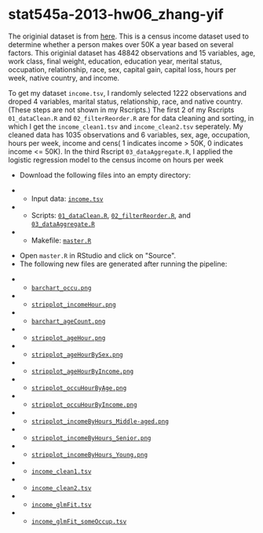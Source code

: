 stat545a-2013-hw06_zhang-yif
============================
The originial dataset is from [here](http://archive.ics.uci.edu/ml/machine-learning-databases/adult/adult.data). This is a census income dataset used to determine whether a person makes over 50K a year based on several factors.
This originial dataset has 48842 observations and 15 variables, age, work class, final weight, education, education year, merital status, occupation, relationship, race, sex, capital gain, capital loss, hours per week, native country, and income.

To get my dataset `income.tsv`, I randomly selected 1222 observations and droped 4 variables, marital status, relationship, race, and native country. (These steps are not shown in my Rscripts.)
The first 2 of my Rscripts `01_dataClean.R` and `02_filterReorder.R` are for data cleaning and sorting, in which I get the `income_clean1.tsv` and
`income_clean2.tsv` seperately. My cleaned data has 1035 observations and 6 variables, sex, age, occupation, hours per week, income and cens(
1 indicates income > 50K, 0 indicates income <= 50K). In the third Rscript `03_dataAggregate.R`, I applied the logistic regression model to the 
census income on hours per week
   * Download the following files into an empty directory:
-    - Input data: [`income.tsv`](https://github.com/dora7870/stat545a-2013-hw06_zhang-yif/blob/master/data/income.tsv) 
-    - Scripts: [`01_dataClean.R`](https://github.com/dora7870/stat545a-2013-hw06_zhang-yif/blob/master/Rscripts/01_dataClean.R), [`02_filterReorder.R`](https://github.com/dora7870/stat545a-2013-hw06_zhang-yif/blob/master/Rscripts/02_filterReorder.R), and [`03_dataAggregate.R`](https://github.com/dora7870/stat545a-2013-hw06_zhang-yif/blob/master/Rscripts/03_dataAggregate.R) 
-    - Makefile: [`master.R`](https://github.com/dora7870/stat545a-2013-hw06_zhang-yif/blob/master/Rscripts/master.R)
   * Open `master.R` in RStudio and click on "Source".
   * The following new files are generated after running the pipeline:
-    - [`barchart_occu.png`](https://github.com/dora7870/stat545a-2013-hw06_zhang-yif/blob/master/graphs/barchart_occu.png)
-    - [`stripplot_incomeHour.png`](https://github.com/dora7870/stat545a-2013-hw06_zhang-yif/blob/master/graphs/stripplot_incomeHour.png)
-    - [`barchart_ageCount.png`](https://github.com/dora7870/stat545a-2013-hw06_zhang-yif/blob/master/graphs/barchart_ageCount.png)
-    - [`stripplot_ageHour.png`](https://github.com/dora7870/stat545a-2013-hw06_zhang-yif/blob/master/graphs/stripplot_ageHour.png)
-    - [`stripplot_ageHourBySex.png`](https://github.com/dora7870/stat545a-2013-hw06_zhang-yif/blob/master/graphs/stripplot_ageHourBySex.png)
-    - [`stripplot_ageHourByIncome.png`](https://github.com/dora7870/stat545a-2013-hw06_zhang-yif/blob/master/graphs/stripplot_ageHourByIncome.png)
-    - [`stripplot_occuHourByAge.png`](https://github.com/dora7870/stat545a-2013-hw06_zhang-yif/blob/master/graphs/stripplot_occuHourByAge.png)
-    - [`stripplot_occuHourByIncome.png`](https://github.com/dora7870/stat545a-2013-hw06_zhang-yif/blob/master/graphs/stripplot_occuHourByIncome.png)
-    - [`stripplot_incomeByHours_Middle-aged.png`](https://github.com/dora7870/stat545a-2013-hw06_zhang-yif/blob/master/graphs/stripplot_incomeByHours_Middle-aged.png)
-    - [`stripplot_incomeByHours_Senior.png`](https://github.com/dora7870/stat545a-2013-hw06_zhang-yif/blob/master/graphs/stripplot_incomeByHours_Senior.png)
-    - [`stripplot_incomeByHours_Young.png`](https://github.com/dora7870/stat545a-2013-hw06_zhang-yif/blob/master/graphs/stripplot_incomeByHours_Young.png)
-    - [`income_clean1.tsv`](https://github.com/dora7870/stat545a-2013-hw06_zhang-yif/blob/master/data/income_clean1.tsv)
-    - [`income_clean2.tsv`](https://github.com/dora7870/stat545a-2013-hw06_zhang-yif/blob/master/data/income_clean2.tsv)
-    - [`income_glmFit.tsv`](https://github.com/dora7870/stat545a-2013-hw06_zhang-yif/blob/master/data/income_glmFit.tsv)
-    - [`income_glmFit_someOccup.tsv`](https://github.com/dora7870/stat545a-2013-hw06_zhang-yif/blob/master/data/income_glmFit_someOccup.tsv)
